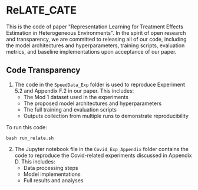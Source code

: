 # ReLATE_CATE

This is the code of paper "Representation Learning for Treatment Effects Estimation in Heterogeneous Environments". In the spirit of open research and transparency, we are committed to releasing all of our code, including the model architectures and hyperparameters, training scripts, evaluation metrics, and baseline implementations upon acceptance of our paper.


## Code Transparency 

1. The code in the `SpeedData_Exp` folder is used to reproduce Experiment 5.2 and Appendix F.2 in our paper. This includes:
    - The Mod 1 dataset used in the experiments
    - The proposed model architectures and hyperparameters
    - The full training and evaluation scripts 
    - Outputs collection from multiple runs to demonstrate reproducibility  

To run this code:
```
bash run_relate.sh
```

2. The Jupyter notebook file in the `Covid_Exp_Appendix` folder contains the code to reproduce the Covid-related experiments discussed in Appendix D. This includes:
    - Data processing steps
    - Model implementations
    - Full results and analyses
